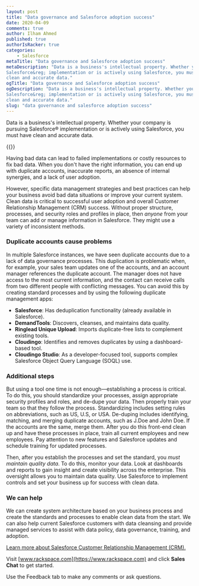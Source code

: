 ```yaml
---
layout: post
title: "Data governance and Salesforce adoption success"
date: 2020-04-09
comments: true
author: Ilham Ahmed
published: true
authorIsRacker: true
categories:
    - Salesforce
metaTitle: "Data governance and Salesforce adoption success"
metaDescription: "Data is a business's intellectual property. Whether your company is pursuing
Salesforce&reg; implementation or is actively using Salesforce, you must have
clean and accurate data."
ogTitle: "Data governance and Salesforce adoption success"
ogDescription: "Data is a business's intellectual property. Whether your company is pursuing
Salesforce&reg; implementation or is actively using Salesforce, you must have
clean and accurate data."
slug: "data governance and salesforce adoption success" 
---
```


Data is a business's intellectual property. Whether your company is pursuing
Salesforce&reg; implementation or is actively using Salesforce, you must have
clean and accurate data.

<!--more-->

{{<img src="Picture1.png" title="" alt="">}}


Having bad data can lead to failed implementations or costly resources to fix
bad data. When you don't have the right information, you can end up with
duplicate accounts, inaccurate reports, an absence of internal
synergies, and a lack of user adoption.

However, specific data management strategies and best practices can help your
business avoid bad data situations or improve your current system. Clean data
is critical to successful user adoption and overall Customer Relationship
Management (CRM) success. Without proper structure, processes, and security
roles and profiles in place, then *anyone* from your team can add or
manage information in Salesforce. They might use a variety of
inconsistent methods.

### Duplicate accounts cause problems

In multiple Salesforce instances, we have seen duplicate accounts due to a lack
of data governance processes. This duplication is problematic when, for example,
your sales team updates one of the accounts, and an account manager references
the duplicate account. The manager does not have access to the most current
information, and the contact can receive calls from two different people with
conflicting messages. You can avoid this by creating standard processes and by
using the following duplicate management apps:

- **Salesforce**: Has deduplication functionality (already available in Salesforce).
- **DemandTools**: Discovers, cleanses, and maintains data quality.
- **Ringlead Unique Upload**: Imports duplicate-free lists to complement existing
  tools.
- **Cloudingo**: Identifies and removes duplicates by using a dashboard-based tool.
- **Cloudingo Studio**: As a developer-focused tool, supports complex Salesforce
  Object Query Language (SOQL) use.

### Additional steps

But using a tool one time is not enough&mdash;establishing a process is critical.
To do this, you should standardize your processes, assign appropriate security
profiles and roles, and de-dupe your data. Then properly train your team so that
they follow the process. Standardizing includes setting rules on
abbreviations, such as US, U.S, or USA. De-duping includes identifying, matching,
and merging duplicate accounts, such as J.Doe and John Doe. If the accounts are
the same, merge them. After you do this front-end clean up and have these
processes in place, train all current employees and new employees. Pay attention
to new features and Salesforce updates and schedule training for updated
processes.

Then, after you establish the processes and set the standard, you *must maintain
quality data*. To do this, monitor your data. Look at dashboards and
reports to gain insight and create visibility across the enterprise. This
oversight allows you to maintain data quality. Use Salesforce to implement
controls and set your business up for success with clean data.

### We can help

We can create system architecture based on your business process and create the
standards and processes to enable clean data from the start. We can also help
current Salesforce customers with data cleansing and provide managed services
to assist with data policy, data governance, training, and adoption.

<a class="cta teal" id="cta" href="https://www.rackspace.com/salesforce">Learn more about Salesforce Customer Relationship Management (CRM).</a>

Visit [www.rackspace.com](https://www.rackspace.com) and click **Sales Chat**
to get started.

Use the Feedback tab to make any comments or ask questions.

